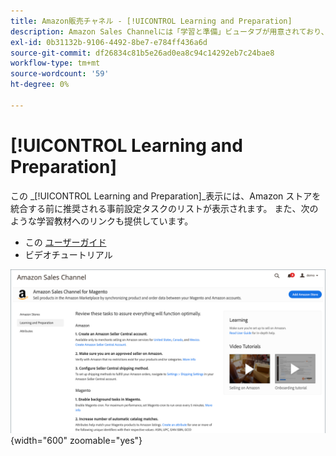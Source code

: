 ```yaml
---
title: Amazon販売チャネル - [!UICONTROL Learning and Preparation]
description: Amazon Sales Channelには「学習と準備」ビュータブが用意されており、セットアップタスクや情報リソースのリストに簡単にアクセスできます。
exl-id: 0b31132b-9106-4492-8be7-e784ff436a6d
source-git-commit: df26834c81b5e26ad0ea8c94c14292eb7c24bae8
workflow-type: tm+mt
source-wordcount: '59'
ht-degree: 0%

---
```


# [!UICONTROL Learning and Preparation]

この _[!UICONTROL Learning and Preparation]_表示には、Amazon ストアを統合する前に推奨される事前設定タスクのリストが表示されます。 また、次のような学習教材へのリンクも提供しています。

- この [ユーザーガイド](./overview.md)
- ビデオチュートリアル

![学習と準備のビュー](assets/learning-preparation.png){width="600" zoomable="yes"}
